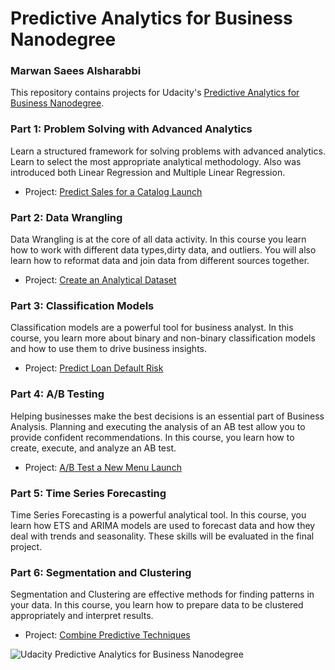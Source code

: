 # Predictive Analytics for Business Nanodegree

### Marwan Saees Alsharabbi

This repository contains projects for Udacity's [Predictive Analytics for Business Nanodegree](https://www.udacity.com/course/predictive-analytics-for-business-nanodegree--nd008).

### Part 1: Problem Solving with Advanced Analytics

Learn a structured framework for solving problems with advanced analytics. Learn to select the most appropriate analytical methodology. Also was introduced both Linear Regression and Multiple Linear Regression.

- Project: [Predict Sales for a Catalog Launch](https://github.com/marwan1023/Udacity-Predictive-Analytics-for-Business-/tree/master/Project%231%20Predicting%20Diamond%20Prices.ipynb)

### Part 2: Data Wrangling
Data Wrangling is at the core of all data activity. In this course you learn how to work with different data types,dirty data, and outliers. You will also learn how to reformat data and join data from different sources together.

- Project: [Create an Analytical Dataset](https://github.com/marwan1023/Udacity-Predictive-Analytics-for-Business-/tree/master/Project%232%20Predicting%20Diamond%20Prices/Predicting%20Diamond%20Prices.ipynb)

### Part 3: Classification Models
Classification models are a powerful tool for business analyst. In this course, you learn more about binary and non-binary classification models and how to use them to drive business insights.

- Project: [Predict Loan Default Risk](https://github.com/marwan1023/Udacity-Predictive-Analytics-for-Business-/tree/master/project%233Create%20an%20Analytical%20Dataset.ipynb)

### Part 4: A/B Testing
Helping businesses make the best decisions is an essential part of Business Analysis. Planning and executing the analysis of an AB test allow you to provide confident recommendations. In this course, you learn how to create, execute, and analyze an AB test.

- Project: [A/B Test a New Menu Launch](hhttps://github.com/marwan1023/Udacity-Predictive-Analytics-for-Business-/tree/master/Project%234%20Predicting%20Default%20Risk%20%20classification%20models.ipynb)

### Part 5: Time Series Forecasting
Time Series Forecasting is a powerful analytical tool. In this course, you learn how ETS and ARIMA models are used to forecast data and how they deal with trends and seasonality. These skills will be evaluated in the final project.

### Part 6: Segmentation and Clustering
Segmentation and Clustering are effective methods for finding patterns in your data. In this course, you learn how to prepare data to be clustered appropriately and interpret results.

- Project: [Combine Predictive Techniques](https://github.com/marwan1023/Udacity-Predictive-Analytics-for-Business-/tree/master/Project%236%20Forecast-video-game-sales-answer/Practice%20Project%20Forecast%20Video%20Game%20Sales.ipynb)

![Udacity Predictive Analytics for Business Nanodegree](https://drive.google.com/file/d/1aGPZnBdkxEEV0Ch8kBF8UsczOhTf3gMI/view?usp=sharing)

